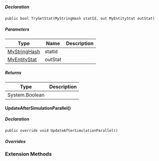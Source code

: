 
##### Declaration

```
public bool TryGetStat(MyStringHash statId, out MyEntityStat outStat)
```

##### Parameters

| Type | Name | Description |
| --- | --- | --- |
| [MyStringHash](https://keensoftwarehouse.github.io/SpaceEngineersModAPI/api/VRage.Utils.MyStringHash.html) | statId |     |
| [MyEntityStat](https://keensoftwarehouse.github.io/SpaceEngineersModAPI/api/Sandbox.Game.Entities.MyEntityStat.html) | outStat |     |

##### Returns

| Type | Description |
| --- | --- |
| System.Boolean |     |

#### UpdateAfterSimulationParallel()

##### Declaration

```
public override void UpdateAfterSimulationParallel()
```

##### Overrides

### Extension Methods